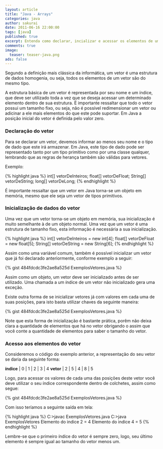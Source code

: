 ```yaml
---
layout: article
title: "Java - Arrays"
categories: java
author: sakurai
date: 2011-06-16 22:00:00
tags: [java]
published: true
excerpt: Entenda como declarar, incializar e acessar os elementos de um vetor no Java.
comments: true
image:
  teaser: teaser-java.png
ads: false
---
```


Segundo a definição mais clássica da informática, um vetor é uma estrutura de dados homogenia, ou seja, todos os elementos de um vetor são do mesmo tipo.

A estrutura básica de um vetor é representada por seu nome e um índice, que deve ser utilizado toda a vez que se deseja acessar um determinado elemento dentro de sua estrutura. É importante ressaltar que todo o vetor possui um tamanho fixo, ou seja, não é possível redimensionar um vetor ou adicinar a ele mais elementos do que este pode suportar. Em Java a posição inicial do vetor é definida pelo valor zero.

### Declaração do vetor

Para se declarar um vetor, devemos informar ao menos seu nome e o tipo de dado que este irá armazenar. Em Java, este tipo de dado pode ser representado tanto por um tipo primitivo como por uma classe qualquer, lembrando que as regras de herança também são válidas para vetores.

Exemplo:

{% highlight java %}
int[] vetorDeInteiros;
float[] vetorDeFloat;
String[] vetorDeString;
long[] vetorDeLong;
{% endhighlight %}

É importante ressaltar que um vetor em Java torna-se um objeto em memória, mesmo que ele seja um vetor de tipos primitivos.

### Inicialização de dados do vetor

Uma vez que um vetor torna-se um objeto em memória, sua inicialização é muito semelhante à de um objeto normal. Uma vez que um vetor é uma estrutura de tamanho fixo, esta informação é necessária a sua inicialização.

{% highlight java %}
int[] vetorDeInteiros = new int[4];
float[] vetorDeFloat = new float[5];
String[] vetorDeString = new String[6];
{% endhighlight %}

Assim como uma variável comum, também é possível inicializar um vetor que já foi declarado anteriormente, conforme exemplo a seguir:

{% gist 484fdcdc3fe2ae8a525d ExemplosVetores.java %}

Assim como um objeto, um vetor deve ser inicializado antes de ser utilizado. Uma chamada a um índice de um vetor não inicializado gera uma exceção.

Existe outra forma de se inicializar vetores já com valores em cada uma de suas posições, para isto basta utilizar chaves da seguinte maneira:

{% gist 484fdcdc3fe2ae8a525d ExemplosVetores.java %}

Note que esta forma de inicialização é bastante prática, porêm não deixa clara a quantidade de elementos que há no vetor obrigando o assim que você conte a quantidade de elementos para saber o tamanho do vetor.

### Acesso aos elementos do vetor

Consideremos o código do exemplo anterior, a representação do seu vetor se daria da seguinte forma:

**índice** | 0 | 1 | 2 | 3 | 4
**vetor** | 2 | 5 | 4 | 8 | 5

Logo, para acessar os valores de cada uma das posições deste vetor você deve utilizar o seu índice correspondente dentro de colchetes, assim como segue:

{% gist 484fdcdc3fe2ae8a525d ExemplosVetores.java %}

Com isso teríamos a seguinte saída em tela:

{% highlight java %}
C:\>javac ExemplosVetores.java
C:\>java ExemplosVetores
Elemento do indice 2 = 4
Elemento do indice 4 = 5
{% endhighlight %}

Lembre-se que o primeiro índice do vetor é sempre zero, logo, seu último elemento é sempre igual ao tamanho do vetor menos um.
